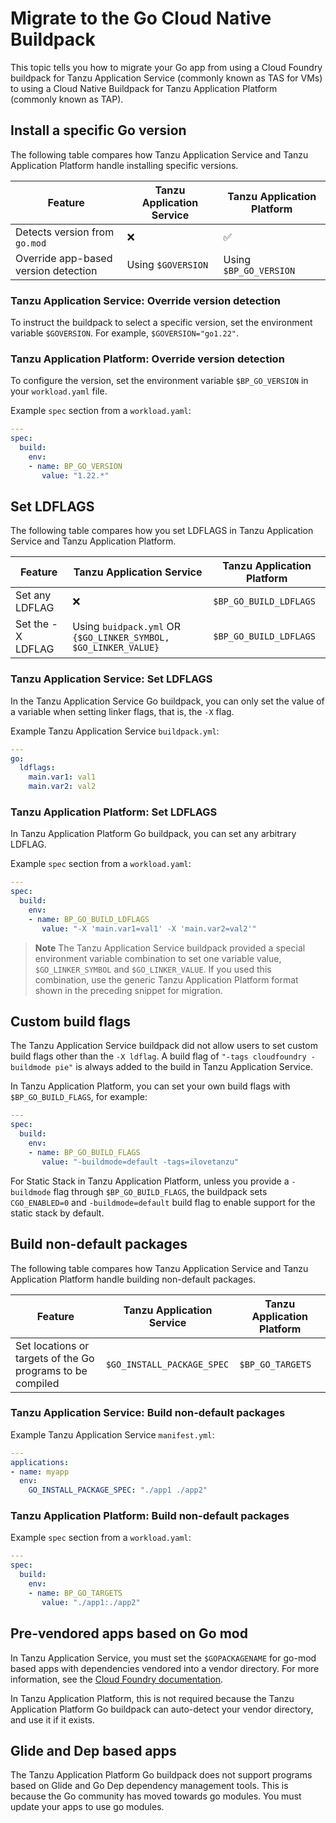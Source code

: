 # Migrate to the Go Cloud Native Buildpack

This topic tells you how to migrate your Go app from using a Cloud Foundry buildpack for Tanzu Application Service
(commonly known as TAS for VMs) to using a Cloud Native Buildpack for Tanzu Application Platform (commonly known as TAP).

## <a id="versions"></a>Install a specific Go version

The following table compares how Tanzu Application Service and Tanzu Application Platform handle
installing specific versions.

| Feature                              | Tanzu Application Service | Tanzu Application Platform |
| ------------------------------------ | ------------------------- | -------------------------- |
| Detects version from `go.mod`        | ❌                        | ✅                         |
| Override app-based version detection | Using `$GOVERSION`        | Using `$BP_GO_VERSION`     |

### <a id="override-version-tas"></a>  Tanzu Application Service: Override version detection

To instruct the buildpack to select a specific version, set the environment variable `$GOVERSION`.
For example, `$GOVERSION="go1.22"`.

### <a id="override-version-tap"></a> Tanzu Application Platform: Override version detection

To configure the version, set the environment variable `$BP_GO_VERSION` in your `workload.yaml` file.

Example `spec` section from a `workload.yaml`:

```yaml
---
spec:
  build:
    env:
    - name: BP_GO_VERSION
       value: "1.22.*"
```

## <a id="ldflags"></a> Set LDFLAGS

The following table compares how you set LDFLAGS in Tanzu Application Service and Tanzu Application Platform.

| Feature           | Tanzu Application Service                                       | Tanzu Application Platform |
| ----------------- | --------------------------------------------------------------- | -------------------------- |
| Set any LDFLAG    | ❌                                                              | `$BP_GO_BUILD_LDFLAGS`     |
| Set the -X LDFLAG | Using `buidpack.yml` OR `{$GO_LINKER_SYMBOL, $GO_LINKER_VALUE}` | `$BP_GO_BUILD_LDFLAGS`     |

### <a id="ldflags-tas"></a> Tanzu Application Service: Set LDFLAGS

In the Tanzu Application Service Go buildpack, you can only set the value of a variable when setting
linker flags, that is, the `-X` flag.

Example Tanzu Application Service `buildpack.yml`:

```yaml
---
go:
  ldflags:
    main.var1: val1
    main.var2: val2
```

### <a id="ldflags-tap"></a> Tanzu Application Platform: Set LDFLAGS

In Tanzu Application Platform Go buildpack, you can set any arbitrary LDFLAG.

Example `spec` section from a `workload.yaml`:

```yaml
---
spec:
  build:
    env:
    - name: BP_GO_BUILD_LDFLAGS
       value: "-X 'main.var1=val1' -X 'main.var2=val2'"
```

> **Note** The Tanzu Application Service buildpack provided a special environment variable combination to set
> one variable value, `$GO_LINKER_SYMBOL` and `$GO_LINKER_VALUE`.
> If you used this combination, use the generic Tanzu Application Platform format shown in the preceding
> snippet for migration.

## <a id="custom-build-flags"></a> Custom build flags

The Tanzu Application Service buildpack did not allow users to set custom build flags other than the
`-X ldflag`.
A build flag of `"-tags cloudfoundry -buildmode pie"` is always added to the build in Tanzu Application Service.

In Tanzu Application Platform, you can set your own build flags with `$BP_GO_BUILD_FLAGS`, for example:

```yaml
---
spec:
  build:
    env:
    - name: BP_GO_BUILD_FLAGS
       value: "-buildmode=default -tags=ilovetanzu"
```

For Static Stack in Tanzu Application Platform, unless you provide a `-buildmode` flag through `$BP_GO_BUILD_FLAGS`,
the buildpack sets `CGO_ENABLED=0` and `-buildmode=default` build flag to enable support for the static
stack by default.

## <a id="non-default-packages"></a> Build non-default packages

The following table compares how Tanzu Application Service and Tanzu Application Platform handle
building non-default packages.

| Feature                                                    | Tanzu Application Service  | Tanzu Application Platform |
| ---------------------------------------------------------- | -------------------------- | -------------------------- |
| Set locations or targets of the Go programs to be compiled | `$GO_INSTALL_PACKAGE_SPEC` | `$BP_GO_TARGETS`           |

### <a id="non-default-packages-tas"></a> Tanzu Application Service: Build non-default packages

Example Tanzu Application Service `manifest.yml`:

```yaml
---
applications:
- name: myapp
  env:
    GO_INSTALL_PACKAGE_SPEC: "./app1 ./app2"
```

### <a id="non-default-packages-tap"></a> Tanzu Application Platform: Build non-default packages

Example `spec` section from a `workload.yaml`:

```yaml
---
spec:
  build:
    env:
    - name: BP_GO_TARGETS
       value: "./app1:./app2"
```

## <a id="pre-vendored-apps"></a> Pre-vendored apps based on Go mod

In Tanzu Application Service, you must set the `$GOPACKAGENAME` for go-mod based apps with dependencies
vendored into a vendor directory. For more information, see
the [Cloud Foundry documentation](https://docs.cloudfoundry.org/buildpacks/go/index.html#push-an-app-without-a-vendoring-tool).

In Tanzu Application Platform, this is not required because the Tanzu Application Platform Go buildpack
can auto-detect your vendor directory, and use it if it exists.

## <a id="glide-and-dep"></a>Glide and Dep based apps

The Tanzu Application Platform Go buildpack does not support programs based on Glide and Go Dep
dependency management tools.
This is because the Go community has moved towards go modules. You must update your apps to use go modules.
